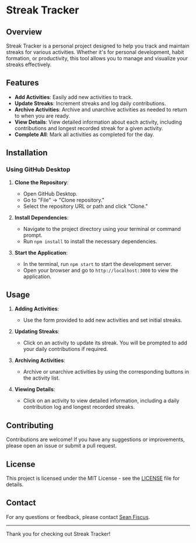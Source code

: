 # Streak Tracker

## Overview

Streak Tracker is a personal project designed to help you track and maintain streaks for various activities. Whether it's for personal development, habit formation, or productivity, this tool allows you to manage and visualize your streaks effectively.

## Features

- **Add Activities**: Easily add new activities to track.
- **Update Streaks**: Increment streaks and log daily contributions.
- **Archive Activities**: Archive and unarchive activities as needed to return to when you are ready.
- **View Details**: View detailed information about each activity, including contributions and longest recorded streak for a given activity.
- **Complete All**: Mark all activities as completed for the day.

## Installation

### Using GitHub Desktop

1. **Clone the Repository**:
   - Open GitHub Desktop.
   - Go to "File" -> "Clone repository."
   - Select the repository URL or path and click "Clone."

2. **Install Dependencies**:
   - Navigate to the project directory using your terminal or command prompt.
   - Run `npm install` to install the necessary dependencies.

3. **Start the Application**:
   - In the terminal, run `npm start` to start the development server.
   - Open your browser and go to `http://localhost:3000` to view the application.

## Usage

1. **Adding Activities**:
   - Use the form provided to add new activities and set initial streaks.

2. **Updating Streaks**:
   - Click on an activity to update its streak. You will be prompted to add your daily contributions if required. 

3. **Archiving Activities**:
   - Archive or unarchive activities by using the corresponding buttons in the activity list.

4. **Viewing Details**:
   - Click on an activity to view detailed information, including a daily contribution log and longest recorded streaks.

## Contributing

Contributions are welcome! If you have any suggestions or improvements, please open an issue or submit a pull request.

## License

This project is licensed under the MIT License - see the [LICENSE](LICENSE) file for details.

## Contact

For any questions or feedback, please contact [Sean Fiscus](mailto:seanjfis@gmail.com).

---

Thank you for checking out Streak Tracker!

